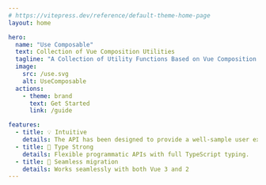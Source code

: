 ```yaml
---
# https://vitepress.dev/reference/default-theme-home-page
layout: home

hero:
  name: "Use Composable"
  text: Collection of Vue Composition Utilities
  tagline: "A Collection of Utility Functions Based on Vue Composition API"
  image:
    src: /use.svg
    alt: UseComposable
  actions:
    - theme: brand
      text: Get Started
      link: /guide

features:
  - title: 💡 Intuitive
    details: The API has been designed to provide a well-sample user experience.
  - title: 🔑 Type Strong
    details: Flexible programmatic APIs with full TypeScript typing.
  - title: 🚀 Seamless migration
    details: Works seamlessly with both Vue 3 and 2
---
```


